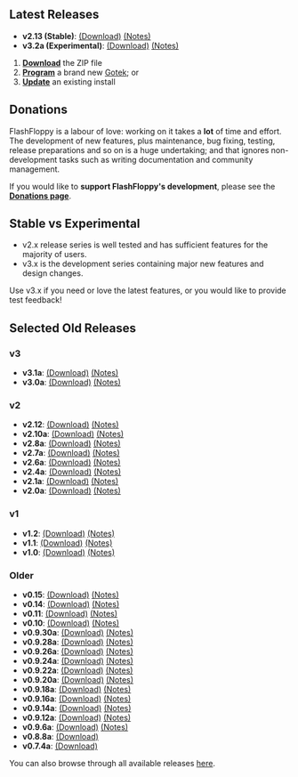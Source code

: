 ## Latest Releases

- **v2.13 (Stable)**: [(Download)][v2.13-zip] [(Notes)][v2.13-notes]
- **v3.2a (Experimental)**: [(Download)][v3.2a-zip] [(Notes)][v3.2a-notes]

1. [**Download**][v2.13-zip] the ZIP file
2. [**Program**](Firmware-Programming) a brand new
   [Gotek](Gotek-Compatibility); or
3. [**Update**](Firmware-Update) an existing install

## Donations

FlashFloppy is a labour of love: working on it takes a **lot** of time
and effort. The development of new features, plus maintenance, bug
fixing, testing, release preparations and so on is a huge undertaking;
and that ignores non-development tasks such as writing documentation
and community management.

If you would like to **support FlashFloppy's development**, please see
the [**Donations page**](Donations).

## Stable vs Experimental

- v2.x release series is well tested and has sufficient features for the
majority of users.
- v3.x is the development series containing major new
features and design changes.

Use v3.x if you need or love the latest features, or you would like to
provide test feedback!

## Selected Old Releases

### v3
- **v3.1a**: [(Download)][v3.1a-zip] [(Notes)][v3.1a-notes]
- **v3.0a**: [(Download)][v3.0a-zip] [(Notes)][v3.0a-notes]

### v2
- **v2.12**: [(Download)][v2.12-zip] [(Notes)][v2.12-notes]
- **v2.10a**: [(Download)][v2.10a-zip] [(Notes)][v2.10a-notes]
- **v2.8a**: [(Download)][v2.8a-zip] [(Notes)][v2.8a-notes]
- **v2.7a**: [(Download)][v2.7a-zip] [(Notes)][v2.7a-notes]
- **v2.6a**: [(Download)][v2.6a-zip] [(Notes)][v2.6a-notes]
- **v2.4a**: [(Download)][v2.4a-zip] [(Notes)][v2.4a-notes]
- **v2.1a**: [(Download)][v2.1a-zip] [(Notes)][v2.1a-notes]
- **v2.0a**: [(Download)][v2.0a-zip] [(Notes)][v2.0a-notes]

### v1
- **v1.2**: [(Download)][v1.2-zip] [(Notes)][v1.2-notes]
- **v1.1**: [(Download)][v1.1-zip] [(Notes)][v1.1-notes]
- **v1.0**: [(Download)][v1.0-zip] [(Notes)][v1.0-notes]

### Older
- **v0.15**: [(Download)][v0.15-zip] [(Notes)][v0.15-notes]
- **v0.14**: [(Download)][v0.14-zip] [(Notes)][v0.14-notes]
- **v0.11**: [(Download)][v0.11-zip] [(Notes)][v0.11-notes]
- **v0.10**: [(Download)][v0.10-zip] [(Notes)][v0.10-notes]
- **v0.9.30a**: [(Download)][v0.9.30a-zip] [(Notes)][v0.9.30a-notes]
- **v0.9.28a**: [(Download)][v0.9.28a-zip] [(Notes)][v0.9.28a-notes]
- **v0.9.26a**: [(Download)][v0.9.26a-zip] [(Notes)][v0.9.26a-notes]
- **v0.9.24a**: [(Download)][v0.9.24a-zip] [(Notes)][v0.9.24a-notes]
- **v0.9.22a**: [(Download)][v0.9.22a-zip] [(Notes)][v0.9.22a-notes]
- **v0.9.20a**: [(Download)][v0.9.20a-zip] [(Notes)][v0.9.20a-notes]
- **v0.9.18a**: [(Download)][v0.9.18a-zip] [(Notes)][v0.9.18a-notes]
- **v0.9.16a**: [(Download)][v0.9.16a-zip] [(Notes)][v0.9.16a-notes]
- **v0.9.14a**: [(Download)][v0.9.14a-zip] [(Notes)][v0.9.14a-notes]
- **v0.9.12a**: [(Download)][v0.9.12a-zip] [(Notes)][v0.9.12a-notes]
- **v0.9.6a**: [(Download)][v0.9.6a-zip] [(Notes)][v0.9.6a-notes]
- **v0.8.8a**: [(Download)][v0.8.8a-zip]
- **v0.7.4a**: [(Download)][v0.7.4a-zip]

You can also browse through all available releases [here][all].

[v3.2a-zip]: https://github.com/keirf/FlashFloppy/releases/download/v3.2a/flashfloppy-v3.2a.zip
[v3.2a-notes]: https://github.com/keirf/FlashFloppy/releases/tag/v3.2a

[v3.1a-zip]: https://github.com/keirf/FlashFloppy/releases/download/v3.1a/flashfloppy-v3.1a.zip
[v3.1a-notes]: https://github.com/keirf/FlashFloppy/releases/tag/v3.1a

[v3.0a-zip]: https://github.com/keirf/FlashFloppy/releases/download/v3.0a/flashfloppy-v3.0a.zip
[v3.0a-notes]: https://github.com/keirf/FlashFloppy/releases/tag/v3.0a

[v2.13-zip]: https://github.com/keirf/FlashFloppy/releases/download/v2.13/flashfloppy-v2.13.zip
[v2.13-notes]: https://github.com/keirf/FlashFloppy/releases/tag/v2.13

[v2.12-zip]: https://github.com/keirf/FlashFloppy/releases/download/v2.12/flashfloppy-v2.12.zip
[v2.12-notes]: https://github.com/keirf/FlashFloppy/releases/tag/v2.12

[v2.10a-zip]: https://github.com/keirf/FlashFloppy/releases/download/v2.10a/flashfloppy-v2.10a.zip
[v2.10a-notes]: https://github.com/keirf/FlashFloppy/releases/tag/v2.10a

[v2.8a-zip]: https://github.com/keirf/FlashFloppy/releases/download/v2.8a/flashfloppy-v2.8a.zip
[v2.8a-notes]: https://github.com/keirf/FlashFloppy/releases/tag/v2.8a

[v2.7a-zip]: https://github.com/keirf/FlashFloppy/releases/download/v2.7a/flashfloppy-v2.7a.zip
[v2.7a-notes]: https://github.com/keirf/FlashFloppy/releases/tag/v2.7a

[v2.6a-zip]: https://github.com/keirf/FlashFloppy/releases/download/v2.6a/flashfloppy-v2.6a.zip
[v2.6a-notes]: https://github.com/keirf/FlashFloppy/releases/tag/v2.6a

[v2.4a-zip]: https://github.com/keirf/FlashFloppy/releases/download/v2.4a/flashfloppy-v2.4a.zip
[v2.4a-notes]: https://github.com/keirf/FlashFloppy/releases/tag/v2.4a

[v2.1a-zip]: https://github.com/keirf/FlashFloppy/releases/download/v2.1a/flashfloppy-v2.1a.zip
[v2.1a-notes]: https://github.com/keirf/FlashFloppy/releases/tag/v2.1a

[v2.0a-zip]: https://github.com/keirf/FlashFloppy/releases/download/v2.0a/flashfloppy-v2.0a.zip
[v2.0a-notes]: https://github.com/keirf/FlashFloppy/releases/tag/v2.0a

[v1.3-zip]: https://github.com/keirf/FlashFloppy/releases/download/v1.3/flashfloppy-v1.3.zip
[v1.3-notes]: https://github.com/keirf/FlashFloppy/releases/tag/v1.3

[v1.2-zip]: https://github.com/keirf/FlashFloppy/releases/download/v1.2/flashfloppy-v1.2.zip
[v1.2-notes]: https://github.com/keirf/FlashFloppy/releases/tag/v1.2

[v1.1-zip]: https://github.com/keirf/FlashFloppy/releases/download/v1.1/flashfloppy-v1.1.zip
[v1.1-notes]: https://github.com/keirf/FlashFloppy/releases/tag/v1.1

[v1.0-zip]: https://github.com/keirf/FlashFloppy/releases/download/v1.0/flashfloppy-v1.0.zip
[v1.0-notes]: https://github.com/keirf/FlashFloppy/releases/tag/v1.0

[v0.15-zip]: https://github.com/keirf/FlashFloppy/releases/download/v0.15/flashfloppy-v0.15.zip
[v0.15-notes]: https://github.com/keirf/FlashFloppy/releases/tag/v0.15

[v0.14-zip]: https://github.com/keirf/FlashFloppy/releases/download/v0.14/flashfloppy-v0.14.zip
[v0.14-notes]: https://github.com/keirf/FlashFloppy/releases/tag/v0.14

[v0.11-zip]: https://github.com/keirf/FlashFloppy/releases/download/v0.11/flashfloppy-v0.11.zip
[v0.11-notes]: https://github.com/keirf/FlashFloppy/releases/tag/v0.11

[v0.10-zip]: https://github.com/keirf/FlashFloppy/releases/download/v0.10/flashfloppy-v0.10.zip
[v0.10-notes]: https://github.com/keirf/FlashFloppy/releases/tag/v0.10

[v0.9.31a-zip]: https://github.com/keirf/FlashFloppy/releases/download/v0.9.31a/flashfloppy_v0.9.31a.zip
[v0.9.31a-notes]: https://github.com/keirf/FlashFloppy/releases/tag/v0.9.31a

[v0.9.30a-zip]: https://github.com/keirf/FlashFloppy/releases/download/v0.9.30a/flashfloppy_v0.9.30a.zip
[v0.9.30a-notes]: https://github.com/keirf/FlashFloppy/releases/tag/v0.9.30a

[v0.9.29a-zip]: https://github.com/keirf/FlashFloppy/releases/download/v0.9.29a/flashfloppy_v0.9.29a.zip
[v0.9.29a-notes]: https://github.com/keirf/FlashFloppy/releases/tag/v0.9.29a

[v0.9.28a-zip]: https://github.com/keirf/FlashFloppy/releases/download/v0.9.28a/flashfloppy_v0.9.28a.zip
[v0.9.28a-notes]: https://github.com/keirf/FlashFloppy/releases/tag/v0.9.28a

[v0.9.27a-zip]: https://github.com/keirf/FlashFloppy/releases/download/v0.9.27a/flashfloppy_v0.9.27a.zip
[v0.9.27a-notes]: https://github.com/keirf/FlashFloppy/releases/tag/v0.9.27a

[v0.9.26a-zip]: https://github.com/keirf/FlashFloppy/releases/download/v0.9.26a/flashfloppy_v0.9.26a.zip
[v0.9.26a-notes]: https://github.com/keirf/FlashFloppy/releases/tag/v0.9.26a

[v0.9.25a-zip]: https://github.com/keirf/FlashFloppy/releases/download/v0.9.25a/flashfloppy_v0.9.25a.zip
[v0.9.25a-notes]: https://github.com/keirf/FlashFloppy/releases/tag/v0.9.25a

[v0.9.24a-zip]: https://github.com/keirf/FlashFloppy/releases/download/v0.9.24a/flashfloppy_v0.9.24a.zip
[v0.9.24a-notes]: https://github.com/keirf/FlashFloppy/releases/tag/v0.9.24a

[v0.9.22a-zip]: https://github.com/keirf/FlashFloppy/releases/download/v0.9.22a/flashfloppy_v0.9.22a.zip
[v0.9.22a-notes]: https://github.com/keirf/FlashFloppy/releases/tag/v0.9.22a

[v0.9.21a-zip]: https://github.com/keirf/FlashFloppy/releases/download/v0.9.21a/flashfloppy_v0.9.21a.zip
[v0.9.21a-notes]: https://github.com/keirf/FlashFloppy/releases/tag/v0.9.21a

[v0.9.20a-zip]: https://github.com/keirf/FlashFloppy/releases/download/v0.9.20a/flashfloppy_v0.9.20a.zip
[v0.9.20a-notes]: https://github.com/keirf/FlashFloppy/releases/tag/v0.9.20a

[v0.9.19a-zip]: https://github.com/keirf/FlashFloppy/releases/download/v0.9.19a/flashfloppy_v0.9.19a.zip
[v0.9.19a-notes]: https://github.com/keirf/FlashFloppy/releases/tag/v0.9.19a

[v0.9.18a-zip]: https://github.com/keirf/FlashFloppy/releases/download/v0.9.18a/flashfloppy_v0.9.18a.zip
[v0.9.18a-notes]: https://github.com/keirf/FlashFloppy/releases/tag/v0.9.18a

[v0.9.16a-zip]: https://github.com/keirf/FlashFloppy/releases/download/v0.9.16a/flashfloppy_v0.9.16a.zip
[v0.9.16a-notes]: https://github.com/keirf/FlashFloppy/releases/tag/v0.9.16a

[v0.9.15a-zip]: https://github.com/keirf/FlashFloppy/releases/download/v0.9.15a/flashfloppy_v0.9.15a.zip
[v0.9.15a-notes]: https://github.com/keirf/FlashFloppy/releases/tag/v0.9.15a

[v0.9.14a-zip]: https://github.com/keirf/FlashFloppy/releases/download/v0.9.14a/flashfloppy_v0.9.14a.zip
[v0.9.14a-notes]: https://github.com/keirf/FlashFloppy/releases/tag/v0.9.14a

[v0.9.13a-zip]: https://github.com/keirf/FlashFloppy/releases/download/v0.9.13a/flashfloppy_v0.9.13a.zip
[v0.9.13a-notes]: https://github.com/keirf/FlashFloppy/releases/tag/v0.9.13a

[v0.9.12a-zip]: https://github.com/keirf/FlashFloppy/releases/download/v0.9.12a/flashfloppy_v0.9.12a.zip
[v0.9.12a-notes]: https://github.com/keirf/FlashFloppy/releases/tag/v0.9.12a

[v0.9.6a-zip]: https://github.com/keirf/FlashFloppy/releases/download/v0.9.6a/flashfloppy_v0.9.6a.zip
[v0.9.6a-notes]: https://github.com/keirf/FlashFloppy/releases/tag/v0.9.6a

[v0.8.8a-zip]: https://github.com/keirf/FlashFloppy/releases/download/v0.8.8a/flashfloppy_v0.8.8a.zip

[v0.7.4a-zip]: https://github.com/keirf/FlashFloppy/releases/download/v0.7.4a/flashfloppy_v0.7.4a.zip

[all]: https://github.com/keirf/FlashFloppy/releases
